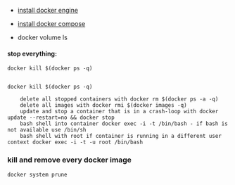 * [install docker engine](https://docs.docker.com/engine/install/#server)
* [install docker compose]( https://docs.docker.com/compose/install/#alternative-install-options)

* docker volume ls


#### stop everything:

    docker kill $(docker ps -q)


    docker kill $(docker ps -q)

        delete all stopped containers with docker rm $(docker ps -a -q)
        delete all images with docker rmi $(docker images -q)
        update and stop a container that is in a crash-loop with docker update --restart=no && docker stop
        bash shell into container docker exec -i -t /bin/bash - if bash is not available use /bin/sh
        bash shell with root if container is running in a different user context docker exec -i -t -u root /bin/bash



### kill and remove every docker image

    docker system prune
